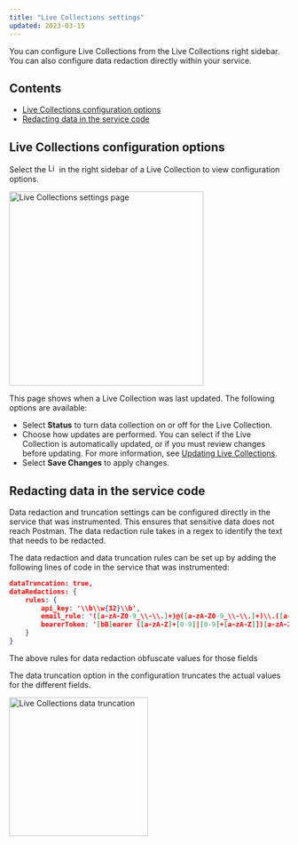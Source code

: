 ```yaml
---
title: "Live Collections settings"
updated: 2023-03-15
---
```


You can configure Live Collections from the Live Collections right sidebar. You can also configure data redaction directly within your service.

## Contents

* [Live Collections configuration options](#live-collections-configuration-options)
* [Redacting data in the service code](#redacting-data-in-the-service-code)

## Live Collections configuration options

Select the <img alt="Live Collections icon" src="https://assets.postman.com/postman-docs/v10/icon-live-collections.jpg#icon" width="16px"> in the right sidebar of a Live Collection to view configuration options.

<img alt="Live Collections settings page" src="https://assets.postman.com/postman-docs/v10/live-collections-settings-page.jpg" width="350px">

This page shows when a Live Collection was last updated. The following options are available:

* Select **Status** to turn data collection on or off for the Live Collection.
* Choose how updates are performed. You can select if the Live Collection is automatically updated, or if you must review changes before updating. For more information, see [Updating Live Collections](/docs/collections/live-collections/update-live-collections/).
* Select **Save Changes** to apply changes.

## Redacting data in the service code

Data redaction and truncation settings can be configured directly in the service that was instrumented. This ensures that sensitive data does not reach Postman. The data redaction rule takes in a regex to identify the text that needs to be redacted.

The data redaction and data truncation rules can be set up by adding the following lines of code in the service that was instrumented:

```json
dataTruncation: true,
dataRedactions: {
    rules: {
        api_key: '\\b\\w{32}\\b',
        email_rule: '([a-zA-Z0-9_\\-\\.]+)@([a-zA-Z0-9_\\-\\.]+)\\.([a-zA-Z]{2,5})',
        bearerToken: '[bB]earer ([a-zA-Z]+[0-9]|[0-9]+[a-zA-Z]])[a-zA-Z0-9/+_.-]{15,1000}(?![a-zA-Z0-9/+.-])',
    }
}
```

The above rules for data redaction obfuscate values for those fields

The data truncation option in the configuration truncates the actual values for the different fields.

<img alt="Live Collections data truncation" src="https://assets.postman.com/postman-docs/v10/live-collections-data-truncation.jpg" width="250px">
